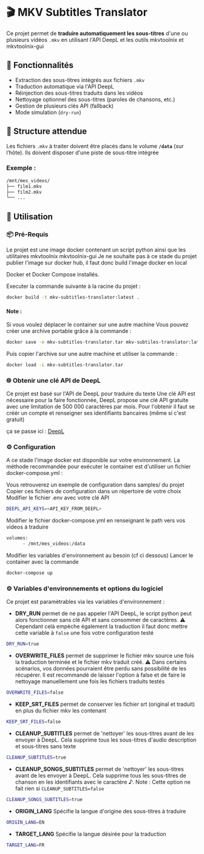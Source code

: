 # 🎬 MKV Subtitles Translator

Ce projet permet de **traduire automatiquement les sous-titres** d'une ou plusieurs vidéos `.mkv` en utilisant l'API DeepL et les outils mkvtoolnix et mkvtoolnix-gui

## 🚀 Fonctionnalités
- Extraction des sous-titres intégrés aux fichiers `.mkv`
- Traduction automatique via l'API DeepL
- Réinjection des sous-titres traduits dans les vidéos
- Nettoyage optionnel des sous-titres (paroles de chansons, etc.)
- Gestion de plusieurs clés API (fallback)
- Mode simulation (`dry-run`)

## 📁 Structure attendue

Les fichiers `.mkv` à traiter doivent être placés dans le volume **`/data`** (sur l’hôte).
Ils doivent disposer d'une piste de sous-titre intégrée

### Exemple :
```bash
/mnt/mes_videos/
├── film1.mkv
├── film2.mkv
└── ...
```

## 🐳 Utilisation

### 📦 Pré-Requis

Le projet est une image docker contenant un script python ainsi que les utilitaires mkvtoolnix mkvtoolnix-gui
Je ne souhaite pas à ce stade du projet publier l'image sur docker hub, il faut donc build l'image docker en local

Docker et Docker Compose installés.

Executer la commande suivante à la racine du projet :
```bash
docker build -t mkv-subtitles-translator:latest .
```

#### Note :
Si vous voulez déplacer le container sur une autre machine
Vous pouvez créer une archive portable grâce à la commande :
```bash
docker save -o mkv-subtitles-translator.tar mkv-subtiles-translator:latest
```
Puis copier l'archive sur une autre machine et utiliser la commande :
```bash
docker load -i mkv-subtitles-translator.tar
```

### 🌐 Obtenir une clé API de DeepL

Ce projet est basé sur l'API de DeepL pour traduire du texte
Une clé API est nécessaire pour la faire fonctionnée, DeepL propose une clé API gratuite avec une limitation de 500 000 caractères par mois.
Pour l'obtenir il faut se créér un compte et renseigner ses identifiants bancaires (même si c'est gratuit)

ça se passe ici :
[DeepL](https://www.deepl.com/fr/signup)

### ⚙️ Configuration

A ce stade l'image docker est disponible sur votre environnement.
La méthode recommandée pour exécuter le container est d'utiliser un fichier docker-compose.yml :

Vous retrouverez un exemple de configuration dans samples/ du projet
Copier ces fichiers de configuration dans un répertoire de votre choix
Modifier le fichier .env avec votre clé API
```bash
DEEPL_API_KEYS=<API_KEY_FROM_DEEPL>
```
Modifier le fichier docker-compose.yml en renseignant le path vers vos videos à traduire
```bash
volumes:
      - /mnt/mes_videos:/data
```
Modifier les variables d'environnement au besoin (cf ci dessous)
Lancer le container avec la commande
```bash
docker-compose up
```

### ⚙️ Variables d'environnements et options du logiciel

Ce projet est paramètrables via les variables d'environnement :

- **DRY_RUN** permet de ne pas appeler l'API DeepL, le script python peut alors fonctionner sans clé API et sans consommer de caractères.
⚠️ Cependant celà empèche également la traduction il faut donc mettre cette variable à `false` une fois votre configuration testé
```bash
DRY_RUN=true
```
- **OVERWRITE_FILES** permet de supprimer le fichier mkv source une fois la traduction terminée et le fichier mkv traduit créé.
⚠️ Dans certains scénarios, vos données pourraient être perdu sans possibilité de les récupérer.
Il est recommandé de laisser l'option à false et de faire le nettoyage manuellement une fois les fichiers traduits testés
```bash
OVERWRITE_FILES=false
```

- **KEEP_SRT_FILES** permet de conserver les fichier srt (original et traduit) en plus du fichier mkv les contenant
```bash
KEEP_SRT_FILES=false
```

- **CLEANUP_SUBTITLES** permet de 'nettoyer' les sous-titres avant de les envoyer à DeepL.
Cela supprime tous les sous-titres d'audio description et sous-titres sans texte
```bash
CLEANUP_SUBTITLES=true
```

- **CLEANUP_SONGS_SUBTITLES** permet de 'nettoyer' les sous-titres avant de les envoyer à DeepL.
Cela supprime tous les sous-titres de chanson en les identifiants avec le caractère ♪.
Note : Cette option ne fait rien si `CLEANUP_SUBTITLES=false`
```bash
CLEANUP_SONGS_SUBTITLES=true
```

- **ORIGIN_LANG** Spécifie la langue d'origine des sous-titres à traduire
```bash
ORIGIN_LANG=EN
```

- **TARGET_LANG** Spécifie la langue désirée pour la traduction
```bash
TARGET_LANG=FR
```










